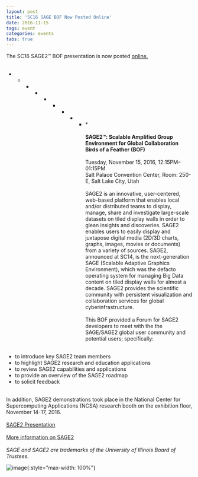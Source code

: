 ```yaml
---
layout: post
title: 'SC16 SAGE BOF Now Posted Online'
date: 2016-11-15
tags: event
categories: events
tabs: true
---
```


The SC16 SAGE2™ BOF presentation is now posted <a href="http://sage2.sagecommons.org/2016/11/15/sage2-birds-of-a-feather-bof-2016/">online.</a><br><br>
* * * * * * * * * *<br><br>
<strong>SAGE2&trade;: Scalable Amplified Group Environment for Global Collaboration Birds of a Feather (BOF)</strong><br><br>
Tuesday, November 15, 2016, 12:15PM–01:15PM<br>
Salt Palace Convention Center, Room: 250-E, Salt Lake City, Utah<br><br>
SAGE2 is an innovative, user-centered, web-based platform that enables local and/or distributed teams to display, manage, share and investigate large-scale datasets on tiled display walls in order to glean insights and discoveries. SAGE2 enables users to easily display and juxtapose digital media (2D/3D charts, graphs, images, movies or documents) from a variety of sources. SAGE2, announced at SC14, is the next-generation SAGE (Scalable Adaptive Graphics Environment), which was the defacto operating system for managing Big Data content on tiled display walls for almost a decade. SAGE2 provides the scientific community with persistent visualization and collaboration services for global cyberinfrastructure.<br><br>
This BOF provided a Forum for SAGE2 developers to meet with the the SAGE/SAGE2 global user community and potential users; specifically:<br><br>
<ul>
<li>to introduce key SAGE2 team members</li>
<li>to highlight SAGE2 research and education applications</li>
<li>to review SAGE2 capabilities and applications</li>
<li>to provide an overview of the SAGE2 roadmap</li>
<li>to solicit feedback</li></ul><br>
In addition, SAGE2 demonstrations took place in the National Center for Supercomputing Applications (NCSA) research booth on the exhibition floor, November 14-17, 2016.<br><br>
<a href=" http://sage2.sagecommons.org/download/1778/">SAGE2 Presentation</a><br><br>
<a href="http://sage2.sagecommons.org">More information on SAGE2</a><br><br>
<i>SAGE and SAGE2 are trademarks of the University of Illinois Board of Trustees.</i>

![image](https://www.evl.uic.edu/output/originals/sc16logo.jpg-srcw.jpg){:style="max-width: 100%"}

